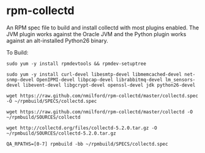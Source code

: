 rpm-collectd
============

An RPM spec file to build and install collectd with most plugins enabled. The JVM plugin works against the Oracle JVM and the Python plugin works against an alt-installed Python26 binary.

To Build:

`sudo yum -y install rpmdevtools && rpmdev-setuptree`

`sudo yum -y install curl-devel libesmtp-devel libmemcached-devel net-snmp-devel OpenIPMI-devel libpcap-devel librabbitmq-devel lm_sensors-devel libevent-devel libgcrypt-devel openssl-devel jdk python26-devel`

`wget https://raw.github.com/nmilford/rpm-collectd/master/collectd.spec -O ~/rpmbuild/SPECS/collectd.spec`

`wget https://raw.github.com/nmilford/rpm-collectd/master/collectd -O ~/rpmbuild/SOURCES/collectd`

`wget http://collectd.org/files/collectd-5.2.0.tar.gz -O ~/rpmbuild/SOURCES/collectd-5.2.0.tar.gz`

`QA_RPATHS=[0-7] rpmbuild -bb ~/rpmbuild/SPECS/collectd.spec`